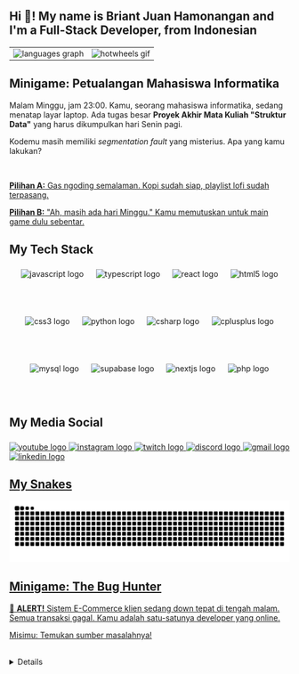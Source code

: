<h2 align="left">Hi 👋! My name is Briant Juan Hamonangan and I'm a Full-Stack Developer, from Indonesian</h2>

<table>
  <tr>
    <td>
      <img src="https://github-readme-stats.vercel.app/api/top-langs?username=brynjuan&locale=en&hide_title=true&layout=compact&card_width=800&langs_count=5&theme=vue&hide_border=true" height="200" alt="languages graph" />
    </td>
    <td>
      <img src="https://media2.giphy.com/media/v1.Y2lkPWVjZjA1ZTQ3ZGhhazFuMjd4bnV3YTN5ZnBlcWI0ZXJtMmd4YWFiYjFpdWhhejAzYSZlcD12MV9naWZzX3NlYXJjaCZjdD1n/y2mGO5ETLEOkTkVdgA/giphy.webp" height="200" alt="hotwheels gif" />
    </td>
  </tr>
</table>

###

<h2 align="left" id="minigame-petualangan-mahasiswa-informatika">Minigame: Petualangan Mahasiswa Informatika</h2>

<p>
  Malam Minggu, jam 23:00. Kamu, seorang mahasiswa informatika, sedang menatap layar laptop. Ada tugas besar <b>Proyek Akhir Mata Kuliah "Struktur Data"</b> yang harus dikumpulkan hari Senin pagi.
</p>
<p>
  Kodemu masih memiliki <i>segmentation fault</i> yang misterius. Apa yang kamu lakukan?
</p>
<br>
<p>
  <a href="./game/1a_ngoding.md">
    <b>Pilihan A:</b> Gas ngoding semalaman. Kopi sudah siap, playlist lofi sudah terpasang.
  </a>
</p>
<p>
  <a href="./game/1b_main_game.md">
    <b>Pilihan B:</b> "Ah, masih ada hari Minggu." Kamu memutuskan untuk main game dulu sebentar.
  </a>
</p>

<h2 align="left">My Tech Stack</h2>

###

<div style="display: flex; flex-wrap: wrap; justify-content: center; gap: 22px;">
  <img src="https://cdn.jsdelivr.net/gh/devicons/devicon/icons/javascript/javascript-original.svg" height="63,3" alt="javascript logo" />
  <img src="https://cdn.jsdelivr.net/gh/devicons/devicon/icons/typescript/typescript-original.svg" height="63,3" alt="typescript logo" />
  <img src="https://cdn.jsdelivr.net/gh/devicons/devicon/icons/react/react-original.svg" height="63,3" alt="react logo" />
  <img src="https://cdn.jsdelivr.net/gh/devicons/devicon/icons/html5/html5-original.svg" height="63,3" alt="html5 logo" />
  <img src="https://cdn.jsdelivr.net/gh/devicons/devicon/icons/css3/css3-original.svg" height="63,3" alt="css3 logo" />
  <img src="https://cdn.jsdelivr.net/gh/devicons/devicon/icons/python/python-original.svg" height="63,3" alt="python logo" />
  <img src="https://cdn.jsdelivr.net/gh/devicons/devicon/icons/csharp/csharp-original.svg" height="63,3" alt="csharp logo" />
  <img src="https://cdn.simpleicons.org/c++/00599C" height="63,3" alt="cplusplus logo" />
  <img src="https://skillicons.dev/icons?i=mysql" height="63,3" alt="mysql logo" />
  <img src="https://cdn.simpleicons.org/supabase/3ECF8E" height="63,3" alt="supabase logo" />
  <img src="https://cdn.simpleicons.org/nextdotjs/000000" height="63,3" alt="nextjs logo" />
  <img src="https://cdn.simpleicons.org/php/777BB4" height="63,3" alt="php logo" />
</div>

###

<h2 align="left">My Media Social</h2>

###

<div align="left">
  <a href="[URL_YOUTUBE_ANDA]">
  <img src="https://img.shields.io/static/v1?message=Youtube&logo=youtube&label=&color=FF0000&logoColor=white&labelColor=&style=for-the-badge" height="35" alt="youtube logo"  />

  <a href="https://www.instagram.com/bryn_juan">
  <img src="https://img.shields.io/static/v1?message=Instagram&logo=instagram&label=&color=E4405F&logoColor=white&labelColor=&style=for-the-badge" height="35" alt="instagram logo"  />

  <a href="[URL_YOUTUBE_ANDA]">
  <img src="https://img.shields.io/static/v1?message=Twitch&logo=twitch&label=&color=9146FF&logoColor=white&labelColor=&style=for-the-badge" height="35" alt="twitch logo"  />

  <a href="[URL_YOUTUBE_ANDA]">
  <img src="https://img.shields.io/static/v1?message=Discord&logo=discord&label=&color=7289DA&logoColor=white&labelColor=&style=for-the-badge" height="35" alt="discord logo"  />

  <a href="[URL_YOUTUBE_ANDA]">
  <img src="https://img.shields.io/static/v1?message=Gmail&logo=gmail&label=&color=D14836&logoColor=white&labelColor=&style=for-the-badge" height="35" alt="gmail logo"  />

  <a href="[URL_YOUTUBE_ANDA]">
  <img src="https://img.shields.io/static/v1?message=LinkedIn&logo=linkedin&label=&color=0077B5&logoColor=white&labelColor=&style=for-the-badge" height="35" alt="linkedin logo"  />
</div>

###

<h2 align="left">My Snakes</h2>
<img src="https://raw.githubusercontent.com/brynjuan/brynjuan/output/snake.svg" alt="Snake animation" />

###

<h2 align="left" id="minigame-the-bug-hunter">Minigame: The Bug Hunter</h2>
<p>
  🚨 <b>ALERT!</b> Sistem E-Commerce klien sedang down tepat di tengah malam. Semua transaksi gagal. Kamu adalah satu-satunya developer yang online.
</p>
<p>
  Misimu: Temukan sumber masalahnya!
</p>
<br>

<details>
  <summary>
    <b>Langkah 1:</b> <code>ssh user@server-produksi</code> (Coba login ke server)
  </summary>
  <br>
  <p>Kamu mencoba login...</p>
  <pre>
[TERMINAL]
Connecting to 192.168.0.1...
Access Denied.
</pre>
  <p>
    ❗ <b>Gagal!</b> Sepertinya ada <i>brute force attack</i> yang mengunci IP-mu. Kamu harus menggunakan pintu belakang (<i>backdoor</i>) yang pernah kamu siapkan.
  </p>
  <br>
  <details>
    <summary>
      <b>Langkah 2:</b> <code>ssh user@server-backup -p 2222</code> (Coba pintu belakang)
    </summary>
    <br>
    <p>Kamu mencoba port rahasia...</p>
    <pre>
[TERMINAL]
Authentication successful. Welcome, user.
$
</pre>
    <p>
      ✅ <b>Berhasil!</b> Kamu sekarang ada di dalam server. Langkah selanjutnya adalah memeriksa log aplikasi utama.
    </p>
    <br>
    <details>
      <summary>
        <b>Langkah 3:</b> <code>tail -f /var/log/app.log</code> (Periksa log aplikasi)
      </summary>
      <br>
      <p>Kamu membuka file log dan melihat error yang berulang-ulang...</p>
      <pre>
[ERROR] FATAL: Failed to connect to database 'prod_db'.
[ERROR] Reason: Too many connections
[ERROR] FATAL: Failed to connect to database 'prod_db'.
[ERROR] Reason: Too many connections
</pre>
      <p>
        ❗ <b>Masalah Ditemukan!</b> Aplikasi tidak bisa terhubung ke database karena koneksinya penuh. Seseorang pasti telah membuat <i>query</i> yang tidak menutup koneksi (<i>connection leak</i>). Kamu harus merestart database-nya.
      </p>
      <br>
      <details>
        <summary>
          <b>Langkah 4:</b> <code>sudo service postgresql restart</code> (Restart database)
        </summary>
        <br>
        <p>Kamu mengetik perintah restart dengan tangan gemetar...</p>
        <pre>
[TERMINAL]
Restarting PostgreSQL database server... Done.
$
</pre>
        <p>
          Kamu mengecek monitor sistem... Transaksi mulai masuk kembali!
        </p>
        <br>
        <h2>
          ENDING: PAHLAWAN TENGAH MALAM
        </h2>
        <p>
          ✅ <b>Selamat!</b> Kamu berhasil menyelamatkan klien dari kerugian besar. Kamu menemukan bug-nya dan memperbaiki sistem dalam 10 menit.
        </p>
        <p>
          Sekarang... kamu bisa lanjut tidur (atau cari tahu siapa yang membuat <i>query</i> bocor itu besok pagi).
        </p>
        <br>
        <p>
          <a href="?cache_bust=1#minigame-the-bug-hunter">
            &gt; Main Lagi? (Refresh halaman untuk reset)
          </a>
        </p>
      </details>
    </details>
  </details>
</details>